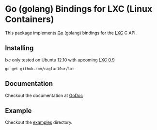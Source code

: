 # Go (golang) Bindings for LXC (Linux Containers)

This package implements [Go](http://golang.org) (golang) bindings for the [LXC](http://lxc.sourceforge.net/) C API.

## Installing

lxc only tested on Ubuntu 12.10 with upcoming [LXC 0.9](https://github.com/lxc/lxc/)

    go get github.com/caglar10ur/lxc

## Documentation

Checkout the documentation at [GoDoc](http://godoc.org/github.com/caglar10ur/lxc)

## Example

Checkout the [examples](https://github.com/caglar10ur/lxc/examples) directory.
